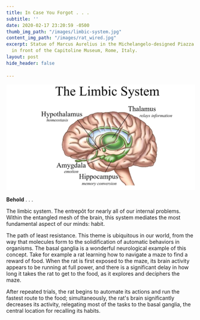 ```yaml
---
title: In Case You Forgot . . .
subtitle: ''
date: 2020-02-17 23:20:59 -0500
thumb_img_path: "/images/limbic-system.jpg"
content_img_path: "/images/rat_wired.jpg"
excerpt: Statue of Marcus Aurelius in the Michelangelo-designed Piazza del Campidoglio
  in front of the Capitoline Museum, Rome, Italy.
layout: post
hide_header: false

---
```

![](/images/limbic-system.jpg)

**Behold** . . .

The limbic system. The entrepôt for nearly all of our internal problems. Within the entangled mesh of the brain, this system mediates the most fundamental aspect of our minds: habit. 

The path of least resistance. This theme is ubiquitous in our world, from the way that molecules form to the solidification of automatic behaviors in organisms. The basal ganglia is a wonderful neurological example of this concept. Take for example a rat learning how to navigate a maze to find a reward of food. When the rat is first exposed to the maze, its brain activity appears to be running at full power, and there is a significant delay in how long it takes the rat to get to the food, as it explores and deciphers the maze. 

After repeated trials, the rat begins to automate its actions and run the fastest route to the food; simultaneously, the rat's brain significantly decreases its activity, relegating most of the tasks to the basal ganglia, the central location for recalling its habits. 